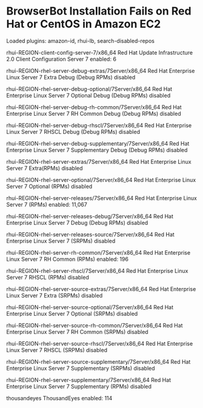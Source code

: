 # BrowserBot Installation Fails on Red Hat or CentOS in Amazon EC2

Loaded plugins: amazon-id, rhui-lb, search-disabled-repos

rhui-REGION-client-config-server-7/x86\_64 Red Hat Update Infrastructure 2.0 Client Configuration Server 7 enabled: 6

rhui-REGION-rhel-server-debug-extras/7Server/x86\_64 Red Hat Enterprise Linux Server 7 Extra Debug (Debug RPMs) disabled

rhui-REGION-rhel-server-debug-optional/7Server/x86\_64 Red Hat Enterprise Linux Server 7 Optional Debug (Debug RPMs) disabled

rhui-REGION-rhel-server-debug-rh-common/7Server/x86\_64 Red Hat Enterprise Linux Server 7 RH Common Debug (Debug RPMs) disabled

rhui-REGION-rhel-server-debug-rhscl/7Server/x86\_64 Red Hat Enterprise Linux Server 7 RHSCL Debug (Debug RPMs) disabled

rhui-REGION-rhel-server-debug-supplementary/7Server/x86\_64 Red Hat Enterprise Linux Server 7 Supplementary Debug (Debug RPMs) disabled

rhui-REGION-rhel-server-extras/7Server/x86\_64 Red Hat Enterprise Linux Server 7 Extra(RPMs) disabled

rhui-REGION-rhel-server-optional/7Server/x86\_64 Red Hat Enterprise Linux Server 7 Optional (RPMs) disabled

rhui-REGION-rhel-server-releases/7Server/x86\_64 Red Hat Enterprise Linux Server 7 (RPMs) enabled: 11,067

rhui-REGION-rhel-server-releases-debug/7Server/x86\_64 Red Hat Enterprise Linux Server 7 Debug (Debug RPMs) disabled

rhui-REGION-rhel-server-releases-source/7Server/x86\_64 Red Hat Enterprise Linux Server 7 (SRPMs) disabled

rhui-REGION-rhel-server-rh-common/7Server/x86\_64 Red Hat Enterprise Linux Server 7 RH Common (RPMs) enabled: 196

rhui-REGION-rhel-server-rhscl/7Server/x86\_64 Red Hat Enterprise Linux Server 7 RHSCL (RPMs) disabled

rhui-REGION-rhel-server-source-extras/7Server/x86\_64 Red Hat Enterprise Linux Server 7 Extra (SRPMs) disabled

rhui-REGION-rhel-server-source-optional/7Server/x86\_64 Red Hat Enterprise Linux Server 7 Optional (SRPMs) disabled

rhui-REGION-rhel-server-source-rh-common/7Server/x86\_64 Red Hat Enterprise Linux Server 7 RH Common (SRPMs) disabled

rhui-REGION-rhel-server-source-rhscl/7Server/x86\_64 Red Hat Enterprise Linux Server 7 RHSCL (SRPMs) disabled

rhui-REGION-rhel-server-source-supplementary/7Server/x86\_64 Red Hat Enterprise Linux Server 7 Supplementary (SRPMs) disabled

rhui-REGION-rhel-server-supplementary/7Server/x86\_64 Red Hat Enterprise Linux Server 7 Supplementary (RPMs) disabled

thousandeyes ThousandEyes enabled: 114
